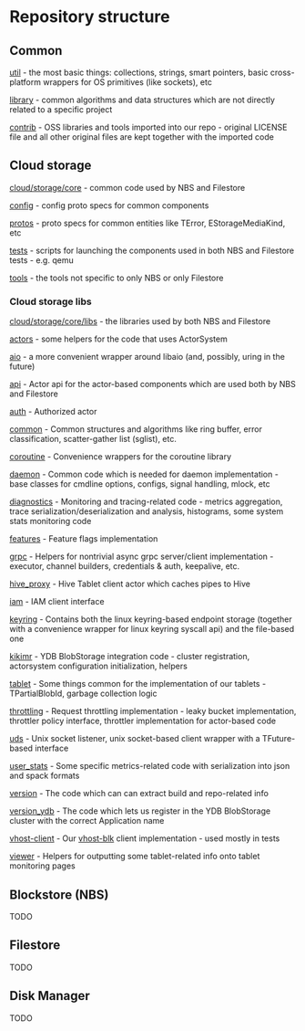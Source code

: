 # Repository structure

## Common
[util](/util) - the most basic things: collections, strings, smart pointers, basic cross-platform wrappers for OS primitives (like sockets), etc

[library](/library) - common algorithms and data structures which are not directly related to a specific project

[contrib](/contrib) - OSS libraries and tools imported into our repo - original LICENSE file and all other original files are kept together with the imported code

## Cloud storage
[cloud/storage/core](/cloud/storage/core) - common code used by NBS and Filestore

[config](/cloud/storage/core/config) - config proto specs for common components

[protos](/cloud/storage/core/protos) - proto specs for common entities like TError, EStorageMediaKind, etc

[tests](/cloud/storage/core/tests) - scripts for launching the components used in both NBS and Filestore tests - e.g. qemu

[tools](/cloud/storage/core/tools) - the tools not specific to only NBS or only Filestore

### Cloud storage libs
[cloud/storage/core/libs](/cloud/storage/core/libs) - the libraries used by both NBS and Filestore

[actors](/cloud/storage/core/libs/actors) - some helpers for the code that uses ActorSystem

[aio](/cloud/storage/core/libs/aio) - a more convenient wrapper around libaio (and, possibly, uring in the future)

[api](/cloud/storage/core/libs/api) - Actor api for the actor-based components which are used both by NBS and Filestore

[auth](/cloud/storage/core/libs/auth) - Authorized actor

[common](/cloud/storage/core/libs/common) - Common structures and algorithms like ring buffer, error classification, scatter-gather list (sglist), etc.

[coroutine](/cloud/storage/core/libs/coroutine) - Convenience wrappers for the coroutine library

[daemon](/cloud/storage/core/libs/daemon) - Common code which is needed for daemon implementation - base classes for cmdline options, configs, signal handling, mlock, etc

[diagnostics](/cloud/storage/core/libs/diagnostics) - Monitoring and tracing-related code - metrics aggregation, trace serialization/deserialization and analysis, histograms, some system stats monitoring code

[features](/cloud/storage/core/libs/features) - Feature flags implementation

[grpc](/cloud/storage/core/libs/grpc) - Helpers for nontrivial async grpc server/client implementation - executor, channel builders, credentials & auth, keepalive, etc.

[hive_proxy](/cloud/storage/core/libs/hive_proxy) - Hive Tablet client actor which caches pipes to Hive

[iam](/cloud/storage/core/libs/iam) - IAM client interface

[keyring](/cloud/storage/core/libs/keyring) - Contains both the linux keyring-based endpoint storage (together with a convenience wrapper for linux keyring syscall api) and the file-based one 

[kikimr](/cloud/storage/core/libs/kikimr) - YDB BlobStorage integration code - cluster registration, actorsystem configuration initialization, helpers

[tablet](/cloud/storage/core/libs/tablet) - Some things common for the implementation of our tablets - TPartialBlobId, garbage collection logic

[throttling](/cloud/storage/core/libs/throttling) - Request throttling implementation - leaky bucket implementation, throttler policy interface, throttler implementation for actor-based code

[uds](/cloud/storage/core/libs/uds) - Unix socket listener, unix socket-based client wrapper with a TFuture-based interface

[user_stats](/cloud/storage/core/libs/user_stats) - Some specific metrics-related code with serialization into json and spack formats

[version](/cloud/storage/core/libs/version) - The code which can can extract build and repo-related info

[version_ydb](/cloud/storage/core/libs/version_ydb) - The code which lets us register in the YDB BlobStorage cluster with the correct Application name

[vhost-client](/cloud/storage/core/libs/vhost-client) - Our [vhost-blk](https://archive.fosdem.org/2023/schedule/event/sds_vhost_user_blk/) client implementation - used mostly in tests

[viewer](/cloud/storage/core/libs/viewer) - Helpers for outputting some tablet-related info onto tablet monitoring pages

## Blockstore (NBS)

TODO

## Filestore

TODO

## Disk Manager

TODO
